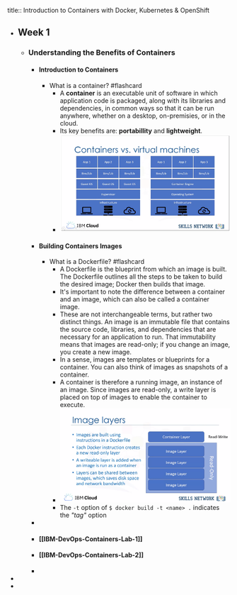 title:: Introduction to Containers with Docker, Kubernetes & OpenShift

- ## Week 1
	- ### Understanding the Benefits of Containers
		- #### Introduction to Containers
			- What is a container? #flashcard
				- A **container** is an executable unit of software in which application code is packaged, along with its libraries and dependencies, in common ways so that it can be run anywhere, whether on a desktop, on-premisies, or in the cloud.
				- Its key benefits are: **portabillity** and **lightweight**.
				- ![image.png](../assets/image_1659713334665_0.png)
		- #### Building Containers Images
			- What is a Dockerfile? #flashcard
				- A Dockerfile is the blueprint from which an image is built. The Dockerfile outlines all the steps to be taken to build the desired image; Docker then builds that image.
				- It's important to note the difference between a container and an image, which can also be called a container image.
				- These are not interchangeable terms, but rather two distinct things. An image is an immutable file that contains the source code, libraries, and dependencies that are necessary for an application to run. That immutability means that images are read-only; if you change an image, you create a new image.
				- In a sense, images are templates or blueprints for a container. You can also think of images as snapshots of a container.
				- A container is therefore a running image, an instance of an image. Since images are read-only, a write layer is placed on top of images to enable the container to execute.
				- ![image.png](../assets/image_1659714500691_0.png)
				- The `-t` option of `$ docker build -t <name> .` indicates the *"tag"* option
		-
		- #### [[IBM-DevOps-Containers-Lab-1]]
		- #### [[IBM-DevOps-Containers-Lab-2]]
		-
-
-